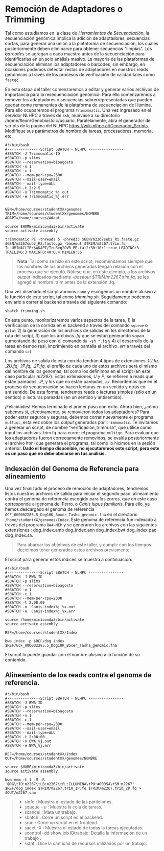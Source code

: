 # Remoción de Adaptadores o Trimming

Tal como estudiamos en la clase de *Herramientas de Secuenciación*, la secuenciación genómica implica la adición de adaptadores, secuencias cortas, para generar una unión a la plataforma de secuenciación, los cuales posteriormente deben eliminarse para obtener secuencias "limpias". Los *barcodes* se agregan a cada muestra antes de la secuenciación para identificarlas en un solo análisis masivo. La mayoría de las plataformas de secuenciación eliminan los adaptadores o barcodes, sin embargo, en ocasiones podemos detectar restos de adaptadores en nuestros reads genómicos a través de los procesos de verificación de calidad tales como  ```fastqc```.

En esta etapa del taller comenzaremos a editar y generar varios archivos de importancia para la resecuenciación genómica. Para ello comenzaremos a remover los adaptadores o secuencias sobrerrepresentadas que pueden quedar como remanentes de la plataforma de secuenciación de Illumina. Para ello ocuparemos el programa ```Trimommatic```. Una vez ingresado en el servidor NLHPC a través de ```ssh```, muévase a su directorio /home/fleon/Genobiostoic/usuario. Paralelamente, abra el generador de scripts de la página del NLHPC https://wiki.nlhpc.cl/Generador_Scripts. Modifique sus parámetros de nombre de tareas, procesadores, memoria, etc.

```
#!/bin/bash
#---------------Script SBATCH - NLHPC ----------------
#SBATCH -J Trimmomatic-ID
#SBATCH -p slims
#SBATCH --reservation=bioagosto
#SBATCH -n 1
#SBATCH -c 1
#SBATCH --mem-per-cpu=2300
#SBATCH --mail-user=email
#SBATCH --mail-type=ALL
#SBATCH -t 2:2:5
#SBATCH -o Trimmomatic_%j.out
#SBATCH -e Trimmomatic_%j.err


GEN=/home/courses/studentXX/genomes
TRIM=/home/courses/studentXX/genomes/NOMBRE
ADAPT=/home/courses/Adapt

source $HOME/miniconda3/bin/activate
source activate assembly   

trimmomatic PE -threads 5 -phred33 $GEN/m2267sub2_R1.fastq.gz $GEN/m2267sub2_R2.fastq.gz -baseout $TRIM/m2267.trim.fq ILLUMINACLIP:$ADAPT/TruSeq2OVR-PE.fa:2:30:10:1:true LEADING:3 TRAILING:3 MAXINFO:40:0.4 MINLEN:36

```

>**Nota**: Tal como se hizo en este script, recomendamos siempre que los nombres de los archivos generados tengan relación con el proceso que se ejecutó. Nótese que, en este ejemplo, a los archivos *output* indicados mediante *-baseout $TRIM/m2267.trim.fq*, se les agregó el nombre .trim antes de la extensión .fq.

Una vez diseñado el script abrimos ``` nano ``` y escogemos un nombre alusivo a la función de este script, tal como *trimming.sh*. Seguidamente podemos enviarlo a correr al backend a través del siguiente comando: 

```
sbatch trimming.sh
```

En este punto, monitorizaremos varios aspectos de la tarea, 1) la verificación de la corrida en el backend a través del comando ```squeue``` o ```qstat``` 2) la generación de los archivos de salidas en los directorios de la ruta del script, 3) que los archivos *.fq* que se están generando vayan aumentando de peso con el comando ```du -sh *.fq``` y 4) el desarrollo de la tarea en tiempo real, imprimiendo en pantalla el archivo *.err* a través del comando ```cat```

Los archivos de salida de esta corrida tendrán 4 tipos de extensiones *.1U.fq, .2U.fq, .1P.fq, .2P.fq,*  el prefijo de cada uno de estos archivos será el mismo del nombre de los genomas, tal como los definimos en el script (en este caso particular *m2267*). Estas extensiones, *U* y *P*, se refieren a reads que están pareados, *.P*, y los que no están pareados, *.U*. Recordemos que en el proceso de secuenciación se hacen lecturas en un sentido y otras en antisentido. De esta forma, tendremos reads o lecturas simples (sólo en un sentido) o lecturas pareadas (en un sentido y antisentido).

¡Felicidades! Hemos terminado el primer paso con éxito. Ahora bien, ¿cómo sabemos si, efectivamente, se removieron todos los adaptadores? Para poder estar seguros y seguras, debemos correr nuevamente el programa ``` multiqc ```, esta vez sobre los *output* generados por ``` trimmomatic ```. Te invitamos a generar un script, de nombre "verificacion_trimm.sh", que utilice como input los archivos .trim.fq para correr el programa ``` multiqc ```. Para evaluar que los adaptadores fueron correctamente removidos, se evalúa posteriormente el archivo html que generará el programa, tal como lo hicimos en la sesión anterior. **Dado el tiempo disponible, no ejecutaremos este script, pero este es un paso que no debe obviarse en tus análisis.**

## Indexación del Genoma de Referencia para alineamiento

Una vez finalizado el proceso de remoción de adaptadores, tendremos listos nuestros archivos de salida para iniciar el segundo paso: alineamiento contra el genoma de referencia escogido para los zorros, que en este caso corresponde al genoma del Perro, o *Canis lupus familiaris*. Para ello, ya hemos descargado el genoma de referencia ```GCF_000002285.5_Dog10K_Boxer_Tasha_genomic.fna``` en el directorio ```/home/studentXX/genomes/Index```. Este genoma de referencia fue indexado a través del programa ```BWA-MEM``` y se generaron los archivos con las siguientes extensiones :  dog_index.amb  dog_index.ann  dog_index.bwt  dog_index.pac  dog_index.sa. 


> Para abarcar los objetivos de este taller, y cumplir con los tiempos decidimos tener generados estos archivos previamente.

 El script para generar estos índices se muestra a continuación:

 
```
#!/bin/bash
#---------------Script SBATCH - NLHPC ----------------
#SBATCH -J BWA-ID
#SBATCH -p slims
#SBATCH --reservation=bioagosto
#SBATCH -n 1
#SBATCH -c 1
#SBATCH --mem-per-cpu=2300
#SBATCH -t 2:00:00
#SBATCH -o  Canis-index%j_%x.out
#SBATCH -e  Canis-index%j_%x.err

source /home/miniconda3/bin/activate
source activate assembly

REF=/home/courses/studentXX/Index

bwa index -p $REF/dog_index $REF/GCF_000002285.5_Dog10K_Boxer_Tasha_genomic.fna

```

El script lo puede guardar con el nombre alusivo a la función de su contenido.


## Alineamiento de los reads contra el genoma de referencia. 

```
#!/bin/bash
#---------------Script SBATCH - NLHPC ----------------
#SBATCH -J BWA-ID
#SBATCH -p slims
#SBATCH --reservation=bioagosto
#SBATCH -n 1
#SBATCH -c 1
#SBATCH --mem-per-cpu=2300
#SBATCH --mail-user=email
#SBATCH --mail-type=ALL
#SBATCH -t 2:00:00
#SBATCH -o BWA_%j.out
#SBATCH -e BWA_%j.err

REF=/home/courses/studentXX/Index
OUT=/home/courses/studentXX/genomes/NOMBRE

source $HOME/miniconda3/bin/activate
source activate assembly   

bwa mem -t 1 -M -R '@RG\tID:m2267\tLB:m2267\tPL:ILLUMINA\tPU:A00354\tSM:m2267' $REF/dog_index $TRIM/m2267.trim_1P.fq $TRIM/m2267.trim_2P.fq > $OUT/m2267.sam 

```




> + sinfo : Muestra el estado de las particiones.
> + squeue - u : Muestra la cola de tareas.
> + scancel : Mata un trabajo.
> + sbatch : Corre un script en el backend.
> + srun : Corre un script en el frontend.
> + sacct -X : Muestra el estado de todas la tareas ejecutadas.
> + scontrol -dd show job IDtrabajo: Detalla la información de un trabajo .
> + sstat : Dice la cantidad de recursos utilizados por un trabajo.


